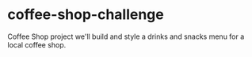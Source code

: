 # coffee-shop-challenge
Coffee Shop project we'll build and style a drinks and snacks menu for a local coffee shop.
